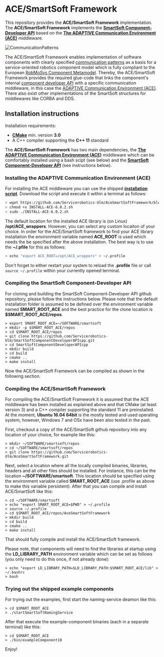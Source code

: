 # ACE/SmartSoft Framework

This repository provides the **ACE/SmartSoft Framework** implementation. The **ACE/SmartSoft Framework** implements the [**SmartSoft Component-Developer API**](https://github.com/Servicerobotics-Ulm/SmartSoftComponentDeveloperAPIcpp) based on the [**The ADAPTIVE Communication Environment (ACE)**](http://www.cs.wustl.edu/~schmidt/ACE.html) middleware.

![CommunicationPatterns](http://www.servicerobotik-ulm.de/drupal/sites/default/files/inner-outer.png)

The ACE/SmartSoft Framework enables implementation of software components with clearly specified [communication patterns](http://robmosys.eu/wiki/modeling:metamodels:commpattern) as a basis for a service-oriented robotics component model which is fully compliant to the European [RobMoSys Component Metamodel](http://robmosys.eu/wiki/modeling:metamodels:component). Thereby, the ACE/SmartSoft Framework provides the required glue-code that links the component's internal [component developer API](https://github.com/Servicerobotics-Ulm/SmartSoftComponentDeveloperAPIcpp) with a specific communication middleware, in this case the [ADAPTIVE Communication Environment (ACE)](http://www.cs.wustl.edu/~schmidt/ACE.html). There also exist other implementations of the SmartSoft structures for middlewares like CORBA and DDS.

## Installation instructions

Installation requirements:

  * [**CMake**](https://cmake.org/) min. version **3.0**
  * A C++ compiler supporting the **C++ 11** standard

The **ACE/SmartSoft Framework** has two main dependencies, the [**The ADAPTIVE Communication Environment (ACE)**](http://www.cs.wustl.edu/~schmidt/ACE.html) middleware which can be comfortably installed using a bash scipt (see below) and the [**SmartSoft Component-Developer API**](https://github.com/Servicerobotics-Ulm/SmartSoftComponentDeveloperAPIcpp) (see instructions below).

### Installing the ADAPTIVE Communication Environment (ACE)

For installing the ACE middleware you can use the shipped [**installation script**](https://github.com/Servicerobotics-Ulm/AceSmartSoftFramework/blob/master/INSTALL-ACE-6.0.2.sh). Download the script and execute it within a terminal as follows:

```bash
> wget https://github.com/Servicerobotics-Ulm/AceSmartSoftFramework/blob/master/INSTALL-ACE-6.0.2.sh
> chmod +x INSTALL-ACE-6.0.2.sh
> sudo ./INSTALL-ACE-6.0.2.sh
```
The default location for the installed ACE library is (on Linux) **/opt/ACE_wrappers**. However, you can select any custom locaiton of your choice. In order for the ACE/SmartSoft framework to find your ACE library installation the environment variable named **ACE_ROOT** is used which needs the be specified after the above installation. The best way is to use the **~/.pfile** for this as follows:

```bash
> echo "export ACE_ROOT=/opt/ACE_wrappers" > ~/.profile
```
Don't forget to either restart your system to reload the **.profile** file or call `source ~/.profile` within your currently opened terminal.

### Compiling the SmartSoft Component-Developer API

For cloning and building the SmartSoft Component-Developer API github repository, please follow the instructions below. Please note that the default installation folder is assumed to be defined over the environment variable named **SMART_ROOT_ACE** and the best practice for the clone location is **$SMART_ROOT_ACE/repos**.

```
> export SMART_ROOT_ACE=~/SOFTWARE/smartsoft
> mkdir -p $SMART_ROOT_ACE/repos
> cd $SMART_ROOT_ACE/repos
> git clone https://github.com/Servicerobotics-Ulm/SmartSoftComponentDeveloperAPIcpp.git
> cd SmartSoftComponentDeveloperAPIcpp
> mkdir build
> cd build
> cmake ..
> make install
```

Now the ACE/SmartSoft Framework can be compiled as shown in the following section.

### Compiling the ACE/SmartSoft Framework

For compiling the ACE/SmartSoft Framework it is assumed that the ACE middleware has been installed as explained above and that CMake (at least version 3) and a C++ compiler supporting the standard 11 are preinstalled. At the moment, **Ubuntu 16.04 64bit** is the mostly tested and used operating system, however, Windows 7 and OSx have been also tested in the past.

First, checkout a copy of the ACE/SmartSoft github repository into any location of your choice, for example like this:

```
> mkdir ~/SOFTWARE/smartsoft/repos
> cd ~/SOFTWARE/smartsoft/repos
> git clone https://github.com/Servicerobotics-Ulm/AceSmartSoftFramework.git
```

Next, select a location where all the locally compiled binaries, libraries, headers and all other files should be installed. For instance, this can be the location **~/SOFTWARE/smartsoft**. This location should be specified using the environment variable called **SMART_ROOT_ACE** (use .profile as above to make this variable persistent). After that you can compile and install ACE/SmartSoft like this:

```
> cd ~/SOFTWARE/smartsoft
> echo "export SMART_ROOT_ACE=$PWD" > ~/.profile
> source ~/.profile
> cd $SMART_ROOT_ACE/repos/AceSmartSoftFramework
> mkdir build
> cd build
> cmake ..
> make install
```

That should fully compile and install the ACE/SmartSoft framework.

Please note, that components will need to find the libraries at startup using the **LD_LIBRARY_PATH** environment variable which can be set as follows (you only need to do this once, if not already done):

```
> echo "export LD_LIBRARY_PATH=$LD_LIBRARY_PATH:$SMART_ROOT_ACE/lib" > ~/.bashrc
> bash
```

### Trying out the shipped example components

For trying out the examples, first start the naming-service deamon like this:

```
> cd $SMART_ROOT_ACE
> ./startSmartSoftNamingService
```

After that execute the example-component binaries (each in a separate terminal) like this:

```
> cd $SMART_ROOT_ACE
> ./bin/exampleComponent10
```

Enjoy!
